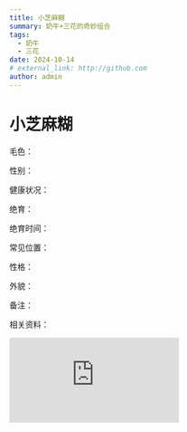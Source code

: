 ```yaml
---
title: 小芝麻糊
summary: 奶牛+三花的奇妙组合
tags:
  - 奶牛
  - 三花
date: 2024-10-14
# external_link: http://github.com
author: admin
---
```


# 小芝麻糊

毛色：

性别：

健康状况：

绝育：

绝育时间：

常见位置：

性格：

外貌：

备注：

相关资料：

<iframe src="https://open.douyin.com/player/video?vid=7424791301058596146&autoplay=0" scrolling="no" border="0" frameborder="no" framespacing="0" allowfullscreen="true" referrerpolicy="unsafe-url"></iframe>
